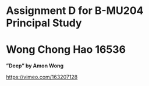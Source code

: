 # Assignment D for B-MU204 Principal Study
# Wong Chong Hao 16536

 <b>”Deep” by Amon Wong</b>

https://vimeo.com/163207128